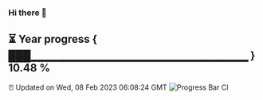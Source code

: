 ### Hi there 👋
⏳ Year progress { ███▁▁▁▁▁▁▁▁▁▁▁▁▁▁▁▁▁▁▁▁▁▁▁▁▁▁▁ } 10.48 %
---
⏰ Updated on Wed, 08 Feb 2023 06:08:24 GMT
![Progress Bar CI](https://github.com/Moyi321/Moyi321/workflows/Progress%20Bar%20CI/badge.svg)
